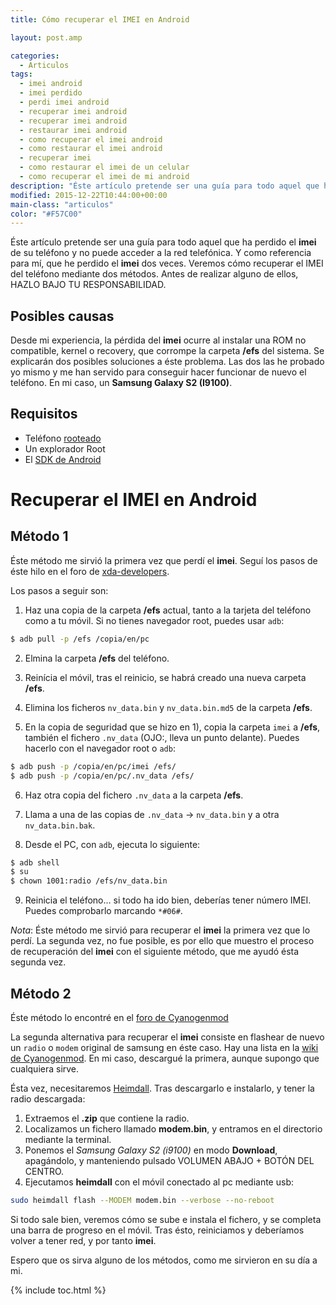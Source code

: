 ```yaml
---
title: Cómo recuperar el IMEI en Android

layout: post.amp

categories:
  - Articulos
tags:
  - imei android
  - imei perdido
  - perdi imei android
  - recuperar imei android
  - recuperar imei android
  - restaurar imei android
  - como recuperar el imei android
  - como restaurar el imei android
  - recuperar imei
  - como restaurar el imei de un celular
  - como recuperar el imei de mi android
description: "Éste artículo pretende ser una guía para todo aquel que ha perdido el **imei** de su teléfono y no puede acceder a la red telefónica. Y como referencia para mí, que he perdido el **imei** dos veces. Veremos cómo recuperar el IMEI del teléfono mediante dos métodos. Antes de realizar alguno de ellos, HAZLO BAJO TU RESPONSABILIDAD."
modified: 2015-12-22T10:44:00+00:00
main-class: "articulos"
color: "#F57C00"
---
```


Éste artículo pretende ser una guía para todo aquel que ha perdido el **imei** de su teléfono y no puede acceder a la red telefónica. Y como referencia para mí, que he perdido el **imei** dos veces. Veremos cómo recuperar el IMEI del teléfono mediante dos métodos. Antes de realizar alguno de ellos, <span class="highlight style-1">HAZLO BAJO TU RESPONSABILIDAD</span>.

## Posibles causas

Desde mi experiencia, la pérdida del **imei** ocurre al instalar una ROM no compatible, kernel o recovery, que corrompe la carpeta **/efs** del sistema. Se explicarán dos posibles soluciones a éste problema. Las dos las he probado yo mismo y me han servido para conseguir hacer funcionar de nuevo el teléfono. En mi caso, un **Samsung Galaxy S2 (I9100)**.

## Requisitos

  * Teléfono [rooteado][1]
  * Un explorador Root
  * El [SDK de Android][2]

<!--ad-->

# Recuperar el IMEI en Android

## Método 1

Éste método me sirvió la primera vez que perdí el **imei**. Seguí los pasos de éste hilo en el foro de [xda-developers][3].

Los pasos a seguir son:

1) Haz una copia de la carpeta **/efs** actual, tanto a la tarjeta del teléfono como a tu móvil. Si no tienes navegador root, puedes usar `adb`:

```bash
$ adb pull -p /efs /copia/en/pc

```

2) Elmina la carpeta **/efs** del teléfono.

3) Reinícia el móvil, tras el reinicio, se habrá creado una nueva carpeta **/efs**.

4) Elimina los ficheros `nv_data.bin` y `nv_data.bin.md5` de la carpeta **/efs**.

5) En la copia de seguridad que se hizo en 1), copia la carpeta `imei` a **/efs**, también el fichero `.nv_data` (OJO:, lleva un punto delante). Puedes hacerlo con el navegador root o `adb`:

```bash
$ adb push -p /copia/en/pc/imei /efs/
$ adb push -p /copia/en/pc/.nv_data /efs/

```

6) Haz otra copia del fichero `.nv_data` a la carpeta **/efs**.

7) Llama a una de las copias de `.nv_data` -> `nv_data.bin` y a otra `nv_data.bin.bak`.

8) Desde el PC, con `adb`, ejecuta lo siguiente:

```bash
$ adb shell
$ su
$ chown 1001:radio /efs/nv_data.bin

```

9) Reinicia el teléfono&#8230; si todo ha ido bien, deberías tener número IMEI. Puedes comprobarlo marcando `*#06#`.

*Nota*: Éste método me sirvió para recuperar el **imei** la primera vez que lo perdí. La segunda vez, no fue posible, es por ello que muestro el proceso de recuperación del **imei** con el siguiente método, que me ayudó ésta segunda vez.

## Método 2

Éste método lo encontré en el [foro de Cyanogenmod][4]

La segunda alternativa para recuperar el **imei** consiste en flashear de nuevo un `radio` o `modem` original de samsung en éste caso. Hay una lista en la [wiki de Cyanogenmod][5]. En mi caso, descargué la primera, aunque supongo que cualquiera sirve.

Ésta vez, necesitaremos [Heimdall][6]. Tras descargarlo e instalarlo, y tener la radio descargada:

  1. Extraemos el **.zip** que contiene la radio.
  2. Localizamos un fichero llamado **modem.bin**, y entramos en el directorio mediante la terminal.
  3. Ponemos el *Samsung Galaxy S2 (i9100)* en modo **Download**, apagándolo, y manteniendo pulsado VOLUMEN ABAJO + BOTÓN DEL CENTRO.
  4. Ejecutamos **heimdall** con el móvil conectado al pc mediante usb:

```bash
sudo heimdall flash --MODEM modem.bin --verbose --no-reboot

```

Si todo sale bien, veremos cómo se sube e instala el fichero, y se completa una barra de progreso en el móvil. Tras ésto, reiniciamos y deberíamos volver a tener red, y por tanto **imei**.

Espero que os sirva alguno de los métodos, como me sirvieron en su día a mi.



 [1]: https://elbauldelprogramador.com/rootear-samsung-galaxy-s-gt-i9003/ "Rootear Samsung Galaxy S GT-I9003"
 [2]: https://elbauldelprogramador.com/como-instalar-el-ide-android-studio-en-linux-y-pequena-guia-de-uso/
 [3]: http://forum.xda-developers.com/galaxy-s2/general/guide-recover-imei-9-steps-t1264021 "[GUIDE] Recover your IMEI in 9 steps."
 [4]: http://forum.cyanogenmod.org/topic/76511-updating-the-basebandradiomodem/#entry405203 "Updating The Baseband/radio/modem"
 [5]: http://wiki.cyanogenmod.org/w/I9100_Info "Descargar radios i9100"
 [6]: http://glassechidna.com.au/heimdall/#downloads

{% include toc.html %}
